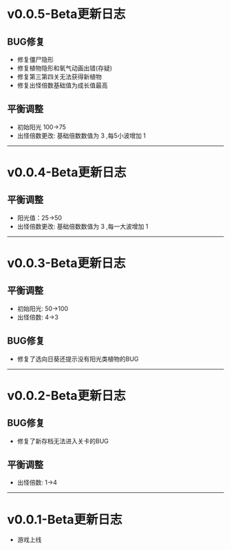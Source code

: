 # v0.0.5-Beta更新日志
## BUG修复
* 修复僵尸隐形
* 修复植物隐形和氧气动画出错(存疑)
* 修复第三第四关无法获得新植物
* 修复出怪倍数基础值为成长值最高
 
## 平衡调整
* 初始阳光 100->75
* 出怪倍数更改:  基础倍数数值为 3 ,每5小波增加 1 

---

# v0.0.4-Beta更新日志
## 平衡调整

* 阳光值：25->50
* 出怪倍数更改:  基础倍数数值为 3 ,每一大波增加 1 

---

# v0.0.3-Beta更新日志
## 平衡调整

* 初始阳光: 50->100
* 出怪倍数: 4->3
## BUG修复
* 修复了选向日葵还提示没有阳光类植物的BUG

---

# v0.0.2-Beta更新日志
## BUG修复
* 修复了新存档无法进入关卡的BUG
## 平衡调整
* 出怪倍数: 1->4


---

# v0.0.1-Beta更新日志
* 游戏上线
